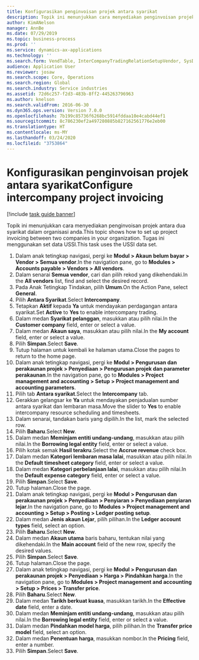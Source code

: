 ```yaml
---
title: Konfigurasikan penginvoisan projek antara syarikat
description: Topik ini menunjukkan cara menyediakan penginvoisan projek antara dua syarikat dalam organisasi anda.
author: KimANelson
manager: AnnBe
ms.date: 07/29/2019
ms.topic: business-process
ms.prod: ''
ms.service: dynamics-ax-applications
ms.technology: ''
ms.search.form: VendTable, InterCompanyTradingRelationSetupVendor, SysDataAreaSelectLookup, ProjParameters, ProjPosting, ProjTransferPrice
audience: Application User
ms.reviewer: josaw
ms.search.scope: Core, Operations
ms.search.region: Global
ms.search.industry: Service industries
ms.assetid: 72d6c257-f2d3-483b-8ff2-445263796963
ms.author: knelson
ms.search.validFrom: 2016-06-30
ms.dyn365.ops.version: Version 7.0.0
ms.openlocfilehash: 7b199c85736f6268bc5914fddaa10e4cabd44ef1
ms.sourcegitcommit: 8c786230ef2a497280885b827162561776e2eb00
ms.translationtype: HT
ms.contentlocale: ms-MY
ms.lasthandoff: 03/24/2020
ms.locfileid: "3753864"
---
```

# <a name="configure-intercompany-project-invoicing"></a><span data-ttu-id="3c874-103">Konfigurasikan penginvoisan projek antara syarikat</span><span class="sxs-lookup"><span data-stu-id="3c874-103">Configure intercompany project invoicing</span></span>

[!include [task guide banner](../../includes/task-guide-banner.md)]

<span data-ttu-id="3c874-104">Topik ini menunjukkan cara menyediakan penginvoisan projek antara dua syarikat dalam organisasi anda.</span><span class="sxs-lookup"><span data-stu-id="3c874-104">This topic shows how to set up project invoicing between two companies in your organization.</span></span> <span data-ttu-id="3c874-105">Tugas ini menggunakan set data USSI.</span><span class="sxs-lookup"><span data-stu-id="3c874-105">This task uses the USSI data set.</span></span>

1. <span data-ttu-id="3c874-106">Dalam anak tetingkap navigasi, pergi ke **Modul > Akaun belum bayar > Vendor > Semua vendor**.</span><span class="sxs-lookup"><span data-stu-id="3c874-106">In the navigation pane, go to **Modules > Accounts payable > Vendors > All vendors**.</span></span>
2. <span data-ttu-id="3c874-107">Dalam senarai **Semua vendor**, cari dan pilih rekod yang dikehendaki.</span><span class="sxs-lookup"><span data-stu-id="3c874-107">In the **All vendors** list, find and select the desired record.</span></span>
3. <span data-ttu-id="3c874-108">Pada Anak Tetingkap Tindakan, pilih **Umum**.</span><span class="sxs-lookup"><span data-stu-id="3c874-108">On the Action Pane, select **General**.</span></span>
4. <span data-ttu-id="3c874-109">Pilih **Antara Syarikat**.</span><span class="sxs-lookup"><span data-stu-id="3c874-109">Select **Intercompany**.</span></span>
5. <span data-ttu-id="3c874-110">Tetapkan **Aktif** kepada **Ya** untuk mendayakan perdagangan antara syarikat.</span><span class="sxs-lookup"><span data-stu-id="3c874-110">Set **Active** to **Yes** to enable intercompany trading.</span></span>
6. <span data-ttu-id="3c874-111">Dalam medan **Syarikat pelanggan**, masukkan atau pilih nilai.</span><span class="sxs-lookup"><span data-stu-id="3c874-111">In the **Customer company** field, enter or select a value.</span></span>
7. <span data-ttu-id="3c874-112">Dalam medan **Akaun saya**, masukkan atau pilih nilai.</span><span class="sxs-lookup"><span data-stu-id="3c874-112">In the **My account** field, enter or select a value.</span></span>
8. <span data-ttu-id="3c874-113">Pilih **Simpan**.</span><span class="sxs-lookup"><span data-stu-id="3c874-113">Select **Save**.</span></span>
9. <span data-ttu-id="3c874-114">Tutup halaman untuk kembali ke halaman utama.</span><span class="sxs-lookup"><span data-stu-id="3c874-114">Close the pages to return to the home page.</span></span>
10. <span data-ttu-id="3c874-115">Dalam anak tetingkap navigasi, pergi ke **Modul > Pengurusan dan perakaunan projek > Penyediaan > Pengurusan projek dan parameter perakaunan**.</span><span class="sxs-lookup"><span data-stu-id="3c874-115">In the navigation pane, go to **Modules > Project management and accounting > Setup > Project management and accounting parameters**.</span></span>
11. <span data-ttu-id="3c874-116">Pilih tab **Antara syarikat**.</span><span class="sxs-lookup"><span data-stu-id="3c874-116">Select the **Intercompany** tab.</span></span>
12. <span data-ttu-id="3c874-117">Gerakkan gelangsar ke **Ya** untuk mendayakan penjadualan sumber antara syarikat dan lembaran masa.</span><span class="sxs-lookup"><span data-stu-id="3c874-117">Move the slider to **Yes** to enable intercompany resource scheduling and timesheets.</span></span>
13. <span data-ttu-id="3c874-118">Dalam senarai, tandakan baris yang dipilih.</span><span class="sxs-lookup"><span data-stu-id="3c874-118">In the list, mark the selected row.</span></span>
14. <span data-ttu-id="3c874-119">Pilih **Baharu**.</span><span class="sxs-lookup"><span data-stu-id="3c874-119">Select **New**.</span></span>
15. <span data-ttu-id="3c874-120">Dalam medan **Meminjam entiti undang-undang**, masukkan atau pilih nilai.</span><span class="sxs-lookup"><span data-stu-id="3c874-120">In the **Borrowing legal entity** field, enter or select a value.</span></span>
16. <span data-ttu-id="3c874-121">Pilih kotak semak **Hasil terakru**.</span><span class="sxs-lookup"><span data-stu-id="3c874-121">Select the **Accrue revenue** check box.</span></span>
17. <span data-ttu-id="3c874-122">Dalam medan **Kategori lembaran masa lalai**, masukkan atau pilih nilai.</span><span class="sxs-lookup"><span data-stu-id="3c874-122">In the **Default timesheet category** field, enter or select a value.</span></span>
18. <span data-ttu-id="3c874-123">Dalam medan **Kategori perbelanjaan lalai**, masukkan atau pilih nilai.</span><span class="sxs-lookup"><span data-stu-id="3c874-123">In the **Default expense category** field, enter or select a value.</span></span>
19. <span data-ttu-id="3c874-124">Pilih **Simpan**.</span><span class="sxs-lookup"><span data-stu-id="3c874-124">Select **Save**.</span></span>
20. <span data-ttu-id="3c874-125">Tutup halaman.</span><span class="sxs-lookup"><span data-stu-id="3c874-125">Close the page.</span></span>
21. <span data-ttu-id="3c874-126">Dalam anak tetingkap navigasi, pergi ke **Modul > Pengurusan dan perakaunan projek > Penyediaan > Penyiaran > Penyediaan penyiaran lejar**.</span><span class="sxs-lookup"><span data-stu-id="3c874-126">In the navigation pane, go to **Modules > Project management and accounting > Setup > Posting > Ledger posting setup**.</span></span>
22. <span data-ttu-id="3c874-127">Dalam medan **Jenis akaun Lejar**, pilih pilihan.</span><span class="sxs-lookup"><span data-stu-id="3c874-127">In the **Ledger account types** field, select an option.</span></span>
23. <span data-ttu-id="3c874-128">Pilih **Baharu**.</span><span class="sxs-lookup"><span data-stu-id="3c874-128">Select **New**.</span></span>
24. <span data-ttu-id="3c874-129">Dalam medan **Akaun utama** baris baharu, tentukan nilai yang dikehendaki.</span><span class="sxs-lookup"><span data-stu-id="3c874-129">In the **Main account** field of the new row, specify the desired values.</span></span>
25. <span data-ttu-id="3c874-130">Pilih **Simpan**.</span><span class="sxs-lookup"><span data-stu-id="3c874-130">Select **Save**.</span></span>
26. <span data-ttu-id="3c874-131">Tutup halaman.</span><span class="sxs-lookup"><span data-stu-id="3c874-131">Close the page.</span></span>
27. <span data-ttu-id="3c874-132">Dalam anak tetingkap navigasi, pergi ke **Modul > Pengurusan dan perakaunan projek > Penyediaan > Harga > Pindahkan harga**.</span><span class="sxs-lookup"><span data-stu-id="3c874-132">In the navigation pane, go to **Modules > Project management and accounting > Setup > Prices > Transfer price**.</span></span>
28. <span data-ttu-id="3c874-133">Pilih **Baharu**.</span><span class="sxs-lookup"><span data-stu-id="3c874-133">Select **New**.</span></span>
29. <span data-ttu-id="3c874-134">Dalam medan **Tarikh berkuat kuasa**, masukkan tarikh.</span><span class="sxs-lookup"><span data-stu-id="3c874-134">In the **Effective date** field, enter a date.</span></span>
30. <span data-ttu-id="3c874-135">Dalam medan **Meminjam entiti undang-undang**, masukkan atau pilih nilai.</span><span class="sxs-lookup"><span data-stu-id="3c874-135">In the **Borrowing legal entity** field, enter or select a value.</span></span>
31. <span data-ttu-id="3c874-136">Dalam medan **Pindahkan model harga**, pilih pilihan.</span><span class="sxs-lookup"><span data-stu-id="3c874-136">In the **Transfer price model** field, select an option.</span></span>
32. <span data-ttu-id="3c874-137">Dalam medan **Penentuan harga**, masukkan nombor.</span><span class="sxs-lookup"><span data-stu-id="3c874-137">In the **Pricing** field, enter a number.</span></span>
33. <span data-ttu-id="3c874-138">Pilih **Simpan**.</span><span class="sxs-lookup"><span data-stu-id="3c874-138">Select **Save**.</span></span>

